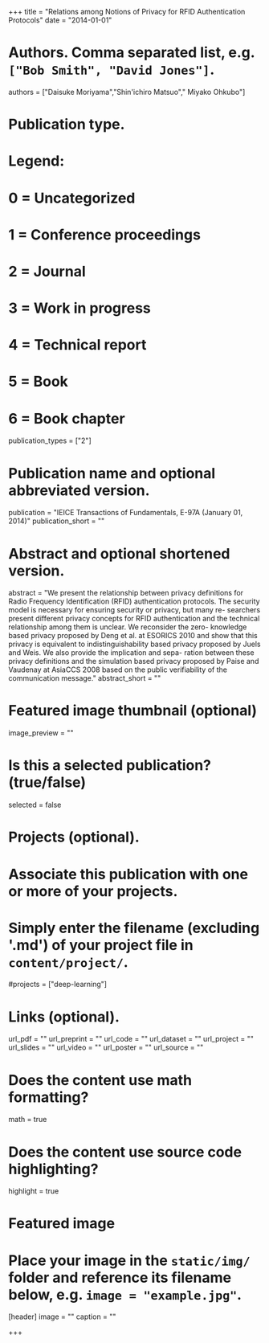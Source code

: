 +++
title = "Relations among Notions of Privacy for RFID Authentication Protocols"
date = "2014-01-01"

# Authors. Comma separated list, e.g. `["Bob Smith", "David Jones"]`.
authors = ["Daisuke Moriyama","Shin'ichiro Matsuo"," Miyako Ohkubo"]

# Publication type.
# Legend:
# 0 = Uncategorized
# 1 = Conference proceedings
# 2 = Journal
# 3 = Work in progress
# 4 = Technical report
# 5 = Book
# 6 = Book chapter
publication_types = ["2"]

# Publication name and optional abbreviated version.
publication = "IEICE Transactions of Fundamentals, E-97A (January 01, 2014)"
publication_short = ""

# Abstract and optional shortened version.
abstract = "We present the relationship between privacy definitions for Radio Frequency Identification (RFID) authentication protocols. The security model is necessary for ensuring security or privacy, but many re- searchers present different privacy concepts for RFID authentication and the technical relationship among them is unclear. We reconsider the zero- knowledge based privacy proposed by Deng et al. at ESORICS 2010 and show that this privacy is equivalent to indistinguishability based privacy proposed by Juels and Weis. We also provide the implication and sepa- ration between these privacy definitions and the simulation based privacy proposed by Paise and Vaudenay at AsiaCCS 2008 based on the public verifiability of the communication message."
abstract_short = ""

# Featured image thumbnail (optional)
image_preview = ""

# Is this a selected publication? (true/false)
selected = false

# Projects (optional).
#   Associate this publication with one or more of your projects.
#   Simply enter the filename (excluding '.md') of your project file in `content/project/`.
#projects = ["deep-learning"]

# Links (optional).
url_pdf = ""
url_preprint = ""
url_code = ""
url_dataset = ""
url_project = ""
url_slides = ""
url_video = ""
url_poster = ""
url_source = ""

# Does the content use math formatting?
math = true

# Does the content use source code highlighting?
highlight = true

# Featured image
# Place your image in the `static/img/` folder and reference its filename below, e.g. `image = "example.jpg"`.
[header]
image = ""
caption = ""

+++